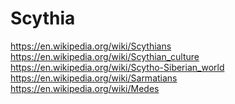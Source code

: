 # Scythia
https://en.wikipedia.org/wiki/Scythians https://en.wikipedia.org/wiki/Scythian_culture https://en.wikipedia.org/wiki/Scytho-Siberian_world https://en.wikipedia.org/wiki/Sarmatians https://en.wikipedia.org/wiki/Medes
